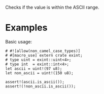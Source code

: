 Checks if the value is within the ASCII range.

# Examples

Basic usage:

```
# #![allow(non_camel_case_types)]
# #[macro_use] extern crate exint;
# type uint = exint::uint<4>;
# type int  = exint::int<4>;
let ascii = uint!(97 u8);
let non_ascii = uint!(150 u8);

assert!(ascii.is_ascii());
assert!(!non_ascii.is_ascii());
```
